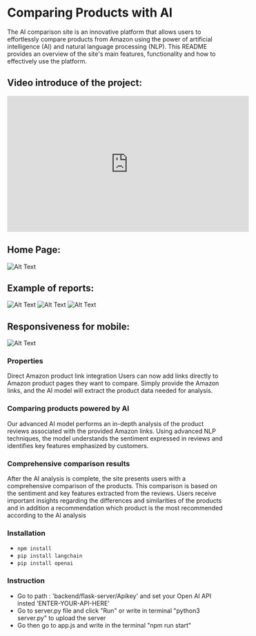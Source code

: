 # Comparing Products with AI

The AI comparison site is an innovative platform that allows users to effortlessly compare products from Amazon using the power of artificial intelligence (AI) and natural language processing (NLP). This README provides an overview of the site's main features, functionality and how to effectively use the platform.

## Video introduce of the project:
<iframe width="560" height="315" src="https://www.youtube.com/embed/Damig8zPn9w" title="YouTube video player" frameborder="0" allow="accelerometer; autoplay; clipboard-write; encrypted-media; gyroscope; picture-in-picture; web-share" allowfullscreen></iframe>


## Home Page:
![Alt Text](https://user-images.githubusercontent.com/114755882/260424088-1604f430-e08f-4b5c-9bda-4c9b6a1808c5.png)


## Example of reports:
![Alt Text](https://user-images.githubusercontent.com/114755882/260425357-800ff69c-0333-44c8-967a-70dc0ce50b80.png)
![Alt Text](https://user-images.githubusercontent.com/114755882/260425645-55f6dfd8-a48e-4903-b14c-11fcfaf35d2d.png)
![Alt Text](https://user-images.githubusercontent.com/114755882/260425657-9d49124e-43be-4824-b802-e13e74532bfa.png)

## Responsiveness for mobile:
![Alt Text](https://user-images.githubusercontent.com/114755882/260426409-8b692d21-096c-4a00-bb1b-7be27d43e91c.jpg)

### Properties
Direct Amazon product link integration
Users can now add links directly to Amazon product pages they want to compare. Simply provide the Amazon links, and the AI model will extract the product data needed for analysis.

### Comparing products powered by AI
Our advanced AI model performs an in-depth analysis of the product reviews associated with the provided Amazon links. Using advanced NLP techniques, the model understands the sentiment expressed in reviews and identifies key features emphasized by customers.

### Comprehensive comparison results
After the AI analysis is complete, the site presents users with a comprehensive comparison of the products. This comparison is based on the sentiment and key features extracted from the reviews. Users receive important insights regarding the differences and similarities of the products and in addition a recommendation which product is the most recommended according to the AI analysis

### Installation
- `npm install`
- `pip install langchain`
- `pip install openai`

### Instruction
- Go to path : 'backend/flask-server/Apikey' and set your Open AI API insted 'ENTER-YOUR-API-HERE' 
- Go to server.py file and click "Run" or write in terminal "python3 server.py" to upload the server 
- Go then go to app.js and write in the terminal "npm run start"


